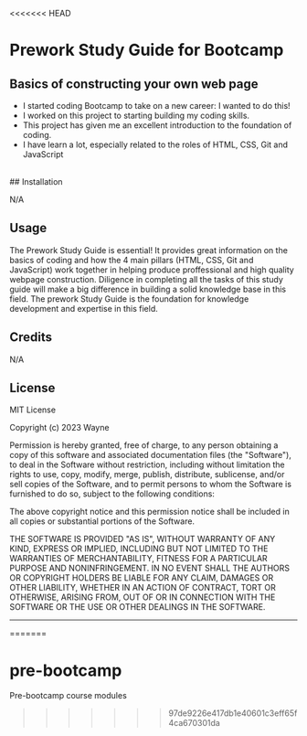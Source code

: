 <<<<<<< HEAD
# Prework Study Guide for Bootcamp

## Basics of constructing your own web page

- I started coding Bootcamp to take on a new career: I wanted to do this!
- I worked on this project to starting building my coding skills.
- This project has given me an excellent introduction to the foundation of coding.
- I have learn a lot, especially related to the roles of HTML, CSS, Git and JavaScript
<br>
## Installation

N/A
<br>
## Usage

The Prework Study Guide is essential! It provides great information on the basics of coding and how the 4 main pillars (HTML, CSS, Git and JavaScript) work together in helping produce proffessional and high quality webpage construction. Diligence in completing all the tasks of this study guide will make a big difference in building a solid knowledge base in this field. The prework Study Guide is the foundation for knowledge development and expertise in this field.
<br>
## Credits

N/A
<br>
## License

MIT License

Copyright (c) 2023 Wayne

Permission is hereby granted, free of charge, to any person obtaining a copy
of this software and associated documentation files (the "Software"), to deal
in the Software without restriction, including without limitation the rights
to use, copy, modify, merge, publish, distribute, sublicense, and/or sell
copies of the Software, and to permit persons to whom the Software is
furnished to do so, subject to the following conditions:

The above copyright notice and this permission notice shall be included in all
copies or substantial portions of the Software.

THE SOFTWARE IS PROVIDED "AS IS", WITHOUT WARRANTY OF ANY KIND, EXPRESS OR
IMPLIED, INCLUDING BUT NOT LIMITED TO THE WARRANTIES OF MERCHANTABILITY,
FITNESS FOR A PARTICULAR PURPOSE AND NONINFRINGEMENT. IN NO EVENT SHALL THE
AUTHORS OR COPYRIGHT HOLDERS BE LIABLE FOR ANY CLAIM, DAMAGES OR OTHER
LIABILITY, WHETHER IN AN ACTION OF CONTRACT, TORT OR OTHERWISE, ARISING FROM,
OUT OF OR IN CONNECTION WITH THE SOFTWARE OR THE USE OR OTHER DEALINGS IN THE
SOFTWARE.

---
=======
# pre-bootcamp
Pre-bootcamp course modules
>>>>>>> 97de9226e417db1e40601c3eff65f4ca670301da

